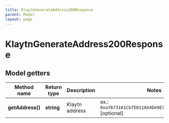 ```yaml
---
title: KlaytnGenerateAddress200Response
parent: Model
layout: page
---
```


# KlaytnGenerateAddress200Response

## Model getters

Method name | Return type | Description | Notes
------------ | ------------- | ------------- | -------------
**getAddress()** | **string** | Klaytn address | ex.: `0xa7673161CbfE0116A4De9E341f8465940c2211d4` [optional]


